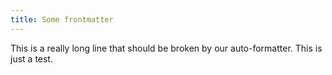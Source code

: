 ```yaml
---
title: Some frontmatter
---
```


This is a really long line that should be broken by our auto-formatter. This is just a test.
